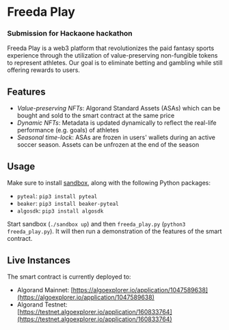 # Freeda Play
### Submission for Hackaone hackathon
Freeda Play is a web3 platform that revolutionizes the paid fantasy sports experience through the utilization of value-preserving non-fungible tokens to represent athletes. Our goal is to eliminate betting and gambling while still offering rewards to users.

## Features
 - _Value-preserving NFTs_: Algorand Standard Assets (ASAs) which can be bought and sold to the smart contract at the same price
 - _Dynamic NFTs_: Metadata is updated dynamically to reflect the real-life performance (e.g. goals) of athletes
 - _Seasonal time-lock_: ASAs are frozen in users' wallets during an active soccer season. Assets can be unfrozen at the end of the season

## Usage
Make sure to install [sandbox](https://github.com/algorand/sandbox), along with the following Python packages:
 - `pyteal`: `pip3 install pyteal`
 - `beaker`: `pip3 install beaker-pyteal`
 - `algosdk`: `pip3 install algosdk`

Start sandbox (`./sandbox up`) and then `freeda_play.py` (`python3 freeda_play.py`). It will then run a demonstration of the features of the smart contract.

## Live Instances
The smart contract is currently deployed to:
 - Algorand Mainnet: [https://algoexplorer.io/application/1047589638](https://algoexplorer.io/application/1047589638)
 - Algorand Testnet: [https://testnet.algoexplorer.io/application/160833764](https://testnet.algoexplorer.io/application/160833764)
